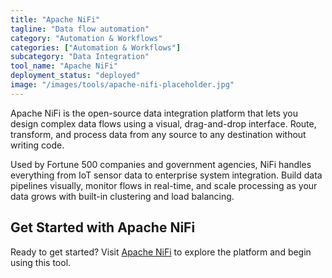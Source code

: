 ```yaml
---
title: "Apache NiFi"
tagline: "Data flow automation"
category: "Automation & Workflows"
categories: ["Automation & Workflows"]
subcategory: "Data Integration"
tool_name: "Apache NiFi"
deployment_status: "deployed"
image: "/images/tools/apache-nifi-placeholder.jpg"
---
```

Apache NiFi is the open-source data integration platform that lets you design complex data flows using a visual, drag-and-drop interface. Route, transform, and process data from any source to any destination without writing code.

Used by Fortune 500 companies and government agencies, NiFi handles everything from IoT sensor data to enterprise system integration. Build data pipelines visually, monitor flows in real-time, and scale processing as your data grows with built-in clustering and load balancing.

## Get Started with Apache NiFi

Ready to get started? Visit [Apache NiFi](https://nifi.apache.org) to explore the platform and begin using this tool.